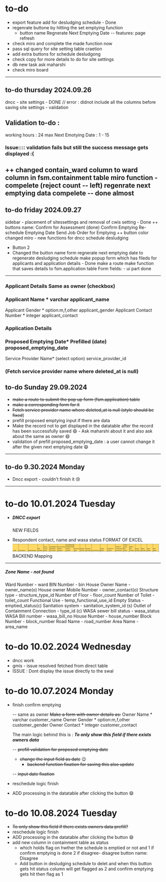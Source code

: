 # to-do

- export feature add for desludging schedule - Done
- regenrate buttone by hitting the set emptying function
  - button name Regnerate Next Emptying Date
    -- features: page refresh
- check miro and complete the made function now
- pass sql query for site setting table craetion
- add extra buttons for schedule desludgong
- check copy for more details to do for site settings
- db new task ask maharshi
- check miro board

---

## to-do thursday 2024.09.26

dncc - site settings - DONE
// error : didnot include all the columns before saving
site settings - validation

## Validation to-do :

working hours : 24 max
Next Emotying Date : 1 - 15

### Issue:::: validation fails but still the success message gets displayed :(

++ changed contain_ward column to ward column in fsm.containment table
miro function - compelete (reject count -- left)
regenrate next emptying data compelete -- done almost
-----------------------------------------------------

## to-do friday 2024.09.27

sidebar - placement of sitessettings and removal of cwis setting - Done
++ buttons name:
Confirm for Assessment (done)
Confirm Emptying
Re-schedule Emptying Date
Send Job Order for Emptying
++ button color changed
miro - new functions for dncc schedule desludging

- Button 2
- Changed the button name form regnerate next emptying date to regenerate desludging schedule
  make popup form which has fileds for applicants and application details - Done
  make a route
  make function that saves details to fsm.application table
  Form fields: - ui part done

---

### Applicant Details                               Same as owner (checkbox)

### Applicant Name *                     varchar                     applicant_name

Applicant Gender *                  option:m,f,other      applicant_gender
Applicant Contact Number *   integer                     applicant_contact

### Application Details

### Proposed Emptying Date*    Prefilled (date)          proposed_emptying_date

Service Provider Name*       (select option)           service_provider_id

### (Fetch service provider name where deleted_at is null)

## to-do  Sunday 29.09.2024

- ~~make a route to submit the pop up form  (fsm.application) table~~
- ~~make a corresponding form for it~~
- ~~Fetch service provider name where deleted_at is null
  (style should be fixed~~)
- prefill proposed emptying input if there are data
- Make the record not to get displayed in the datatable after the record has been successfully saved 😄 - Ask maharshi about it
  and also ask about the same as owner 😄
- validation of prefill proposed_emptying_date : a user cannot change it after the given next emptying date 😄

---

## to-do 9.30.2024 Monday

- Dncc export - couldn't finish it 😢

---

# to-do 10.01.2024 Tuesday

- ##### DNCC export

  NEW FIELDS
- Respondent contact, name and wasa status
  FORMAT OF EXCEL
  ![alt text](image.png)
  BACKEND Mapping

---

##### Zone Name - not found

Ward Number - ward
BIN Number - bin
House Owner Name - owner_name(o)
House owner Mobile Number - owner_contact(o)
Structure type - structure_type_id
Number of Floor - floor_count
Number of Toilet - toilet_count
Functional Use - temp_functional_use_id
Empty Status - emptied_status(c)
Sanitation system - sanitation_system_id (s)
Outlet of Containment Connection - type_id (c)
WASA sewer bill status - wasa_status
WASA Bill number - wasa_bill_no
House Number - house_number
Block Number - block_number
Road Name - road_number
Area Name - area_name

# to-do 10.02.2024 Wednesday

- dncc work
- gmis - issue resolved fetched from direct table
- ISSUE : Dont display the issue directly to the swal

# to-do 10.07.2024 Monday

- finish confirm emptying

  -- same as owner
  ~~Make a form with owner details as:~~
  Owner Name *             varchar                     customer_name
  Owner Gender *           option:m,f,other      customer_gender
  Owner Contact *           integer                    customer_contact

  The main logic behind this is :
  ***To only show this field if there exists owners data***

  -- ~~prefill validation for proposed emptying dat~~e

  - ~~change the input field as date~~ 😉
    - ~~backend function fixation for saving this also update~~

  -- ~~input date fixation~~
- reschedule logic finish
- ADD processing in the datatable after clicking the button 😄

# to-do 10.08.2024 Tuesday

- ~~To only show this field if there exists owners data       prefill?~~
- reschedule logic finish
- ADD processing in the datatable after clicking the button 😄
- add new column in containment table as status
  - which holds flag on hwther the schedule is emptied or not and 1 if confirm emptying is done
    2 if disagree- disagree button name: Disagree
  - Add button in desludging schedule to delet and when this button gets hit status column will get flagged as 2 and confirm emptying gets hit then flag as 1
